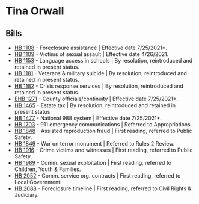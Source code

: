 # Tina Orwall
## Bills
* [HB 1108](/bill/2021-22/hb/1108/) - Foreclosure assistance | Effective date 7/25/2021*.
* [HB 1109](/bill/2021-22/hb/1109/) - Victims of sexual assault | Effective date 4/26/2021.
* [HB 1153](/bill/2021-22/hb/1153/) - Language access in schools | By resolution, reintroduced and retained in present status.
* [HB 1181](/bill/2021-22/hb/1181/) - Veterans & military suicide | By resolution, reintroduced and retained in present status.
* [HB 1182](/bill/2021-22/hb/1182/) - Crisis response services | By resolution, reintroduced and retained in present status.
* [EHB 1271](/bill/2021-22/ehb/1271/) - County officials/continuity | Effective date 7/25/2021*.
* [HB 1465](/bill/2021-22/hb/1465/) - Estate tax | By resolution, reintroduced and retained in present status.
* [HB 1477](/bill/2021-22/hb/1477/) - National 988 system | Effective date 7/25/2021*.
* [HB 1703](/bill/2021-22/hb/1703/) - 911 emergency communications | Referred to Appropriations.
* [HB 1848](/bill/2021-22/hb/1848/) - Assisted reproduction fraud | First reading, referred to Public Safety.
* [HB 1849](/bill/2021-22/hb/1849/) - War on terror monument | Referred to Rules 2 Review.
* [HB 1916](/bill/2021-22/hb/1916/) - Crime victims and witnesses | First reading, referred to Public Safety.
* [HB 1989](/bill/2021-22/hb/1989/) - Comm. sexual exploitation | First reading, referred to Children, Youth & Families.
* [HB 2052](/bill/2021-22/hb/2052/) - Comm. service org. contracts | First reading, referred to Local Government.
* [HB 2088](/bill/2021-22/hb/2088/) - Foreclosure timeline | First reading, referred to Civil Rights & Judiciary.
